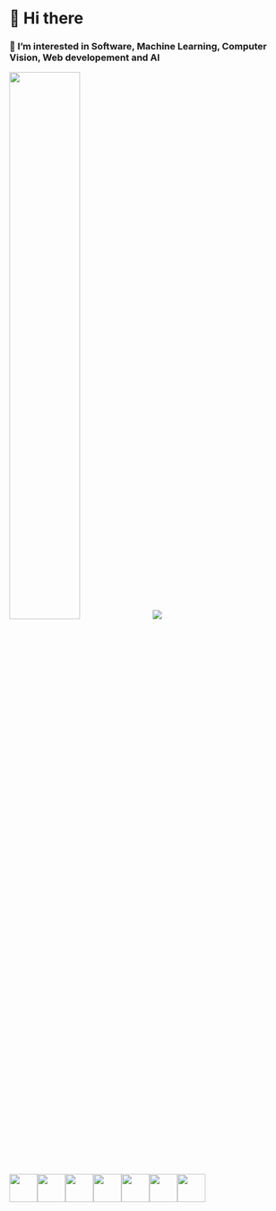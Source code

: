  <h1>👋 Hi there</h1>
<h3>👀 I’m interested in Software, Machine Learning, Computer Vision, Web developement and AI</h3>
<div>
 <img width=50% src="https://github-readme-stats.vercel.app/api?username=MohamedDiopGit&show_icons=true&theme=dark"/>
 <img src="https://github-readme-stats.vercel.app/api/top-langs/?username=MohamedDiopGit&theme=dark&layout=compact"/>
</div>

<img height=50 src="https://cdn.jsdelivr.net/gh/devicons/devicon/icons/python/python-original.svg"/><img height=50 src="https://cdn.jsdelivr.net/gh/devicons/devicon/icons/java/java-original.svg"/><img height=50 src="https://cdn.jsdelivr.net/gh/devicons/devicon/icons/html5/html5-original.svg" /><img height=50 src="https://cdn.jsdelivr.net/gh/devicons/devicon/icons/css3/css3-original.svg" /><img height=50 src="https://cdn.jsdelivr.net/gh/devicons/devicon/icons/react/react-original.svg" /><img height=50 src="https://cdn.jsdelivr.net/gh/devicons/devicon/icons/git/git-plain.svg"/><img height=50 src="https://cdn.jsdelivr.net/gh/devicons/devicon/icons/github/github-original.svg"/>
<!---
MohamedDiopGit/MohamedDiopGit is a ✨ special ✨ repository because its `README.md` (this file) appears on your GitHub profile.
You can click the Preview link to take a look at your changes.
[![LinkedIn](https://img.shields.io/badge/LinkedIn-0077B5?style=for-the-badge&logo=linkedin&logoColor=white)](https://www.linkedin.com/in/mohamed-diop-info/)  
--->
